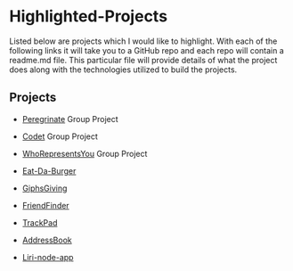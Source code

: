 # Highlighted-Projects


Listed below are projects which I would like to highlight. With each of the following links it will take you to a GitHub repo and each repo will contain a readme.md file. This particular file will provide details of what the project does along with the technologies utilized to build the projects. 

## Projects

* [Peregrinate](https://github.com/MarleeG/Peregrinate) Group Project

* [Codet](https://github.com/MarleeG/Codet)  Group Project

* [WhoRepresentsYou](https://github.com/MarleeG/WhoRepresentsYou) Group Project

* [Eat-Da-Burger](https://github.com/MarleeG/burger)

* [GiphsGiving](https://github.com/MarleeG/GiphsGiving)

* [FriendFinder](https://github.com/MarleeG/FriendFinder)

* [TrackPad](https://github.com/MarleeG/TrackPad)

* [AddressBook](https://github.com/MarleeG/AddressBook)

* [Liri-node-app](https://github.com/MarleeG/liri-node-app)

